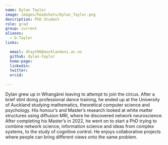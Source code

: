 ```yaml
---
name: Dylan Taylor
image: images/headshots/Dylan_Taylor.png
description: PhD Student
role: grad
group: current
aliases:
  - D.Taylor
links:

  email: dtay196@aucklanduni.ac.nz
  github: dylan-taylor
  home-page:
  linkedin:
  twitter: 
  orcid:
  
---
```


Dylan grew up in Whangārei leaving to attempt to join the circus. After a brief stint doing professional dance training, he ended up at the University of Auckland studying mathematics, theoretical computer science and psychology. His honour’s and Master’s research looked at white matter structures using diffusion MRI, where he discovered network neuroscience. After completing his Master’s in 2022, he went on to start a PhD trying to combine network science, information science and ideas from complex systems, to the study of cognitive control. He enjoys collaborative projects where people can bring different views onto the same problem. 

